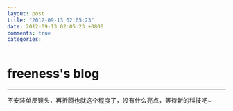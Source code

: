 ```yaml
---
layout: post
title: "2012-09-13 02:05:23"
date: 2012-09-13 02:05:23 +0800
comments: true
categories: 
---
```


# freeness's blog

----------

>
不安装单反镜头，再折腾也就这个程度了，没有什么亮点，等待新的科技吧~
